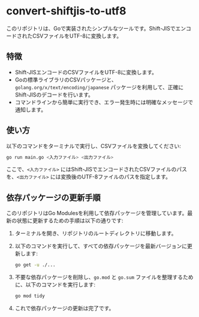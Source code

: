 # convert-shiftjis-to-utf8

このリポジトリは、Goで実装されたシンプルなツールです。Shift-JISでエンコードされたCSVファイルをUTF-8に変換します。

## 特徴

- Shift-JISエンコードのCSVファイルをUTF-8に変換します。
- Goの標準ライブラリのCSVパッケージと、`golang.org/x/text/encoding/japanese` パッケージを利用して、正確にShift-JISのデコードを行います。
- コマンドラインから簡単に実行でき、エラー発生時には明確なメッセージで通知します。

## 使い方

以下のコマンドをターミナルで実行し、CSVファイルを変換してください:

```bash
go run main.go <入力ファイル> <出力ファイル>
```

ここで、`<入力ファイル>` にはShift-JISでエンコードされたCSVファイルのパスを、`<出力ファイル>` には変換後のUTF-8ファイルのパスを指定します。

## 依存パッケージの更新手順

このリポジトリはGo Modulesを利用して依存パッケージを管理しています。最新の状態に更新するための手順は以下の通りです:

1. ターミナルを開き、リポジトリのルートディレクトリに移動します。
2. 以下のコマンドを実行して、すべての依存パッケージを最新バージョンに更新します:

    ```bash
    go get -u ./...
    ```

3. 不要な依存パッケージを削除し、`go.mod` と `go.sum` ファイルを整理するために、以下のコマンドを実行します:

    ```bash
    go mod tidy
    ```

4. これで依存パッケージの更新は完了です。
